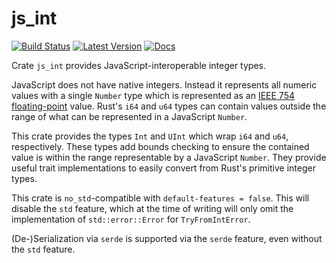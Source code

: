 # js_int

[![Build Status](https://travis-ci.org/jplatte/js_int.svg?branch=master)](https://travis-ci.org/jplatte/js_int)
[![Latest Version](https://img.shields.io/crates/v/js_int.svg)](https://crates.io/crates/js_int)
[![Docs](https://docs.rs/js_int/badge.svg)](https://docs.rs/js_int)

Crate `js_int` provides JavaScript-interoperable integer types.

JavaScript does not have native integers. Instead it represents all numeric
values with a single `Number` type which is represented as an
[IEEE 754 floating-point](https://en.wikipedia.org/wiki/IEEE_754) value. Rust's
`i64` and `u64` types can contain values outside the range of what can be
represented in a JavaScript `Number`.

This crate provides the types `Int` and `UInt` which wrap `i64` and `u64`,
respectively. These types add bounds checking to ensure the contained value is
within the range representable by a JavaScript `Number`. They provide useful
trait implementations to easily convert from Rust's primitive integer types.

This crate is `no_std`-compatible with `default-features = false`. This will
disable the `std` feature, which at the time of writing will only omit the
implementation of `std::error::Error` for `TryFromIntError`.

(De-)Serialization via `serde` is supported via the `serde` feature, even
without the `std` feature.
